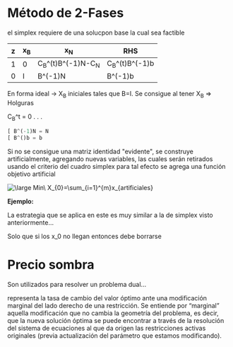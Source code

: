 # Método de 2-Fases
el simplex requiere de una solucpon base la cual sea factible

|z|x<sub>B</sub>|x<sub>N</sub>|RHS|
|-|-            |-            |-  |
|1|0            |C<sub>B</sub>^(t)B^(-1)N-C<sub>N</sub>|C<sub>B</sub>^(t)B^(-1)b
|0|I            |B^(-1)N      |B^(-1)b|

En forma ideal -> X<sub>B</sub> iniciales tales que B=I. Se consigue al tener X<sub>B</sub> => Holguras

C<sub>B</sub>^t = 0 . . . 

```python
[ B^(-1)N = N
[ B^()b = b
```

Si no se consigue una matriz identidad "evidente", se construye artificialmente, agregando nuevas variables, las cuales serán retirados usando el criterio del cuadro simplex para tal efecto se agrega una función objetivo artificial

<img src="https://latex.codecogs.com/png.latex?\large&space;Min\&space;X_{0}=\sum_{i=1}^{m}x_{artificiales}" title="\large Min\ X_{0}=\sum_{i=1}^{m}x_{artificiales}" />

**Ejemplo:**

La estrategia que se aplica en este es muy similar a la de simplex visto anteriormente...

Solo que si los x_0 no llegan entonces debe borrarse

# Precio sombra
Son utilizados para resolver un problema dual... 

representa la tasa de cambio del valor óptimo ante una modificación marginal del lado derecho de una restricción. Se entiende por “marginal” aquella modificación que no cambia la geometría del problema, es decir, que la nueva solución óptima se puede encontrar a través de la resolución del sistema de ecuaciones al que da origen las restricciones activas originales (previa actualización del parámetro que estamos modificando).